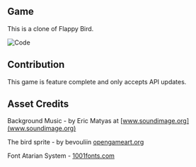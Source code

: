 ## Game

This is a clone of Flappy Bird.

![Code](https://img.shields.io/badge/difficulty-intermediate-green.svg)

## Contribution

This game is feature complete and only accepts API updates.

## Asset Credits

Background Music - by Eric Matyas at [www.soundimage.org](www.soundimage.org)

The bird sprite - by bevouliin [opengameart.org](http://opengameart.org/content/bevouliin-free-bee-flappy-bird-sprite-sheets)

Font Atarian System - [1001fonts.com](http://www.1001fonts.com/sf-atarian-system-font.html)